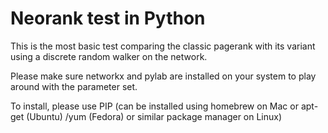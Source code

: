 Neorank test in Python
======================

This is the most basic test comparing the classic 
pagerank with its variant using a discrete random
walker on the network.

Please make sure networkx and pylab are installed 
on your system to play around with the parameter 
set.

To install, please use PIP (can be installed using 
homebrew on Mac or apt-get (Ubuntu) /yum (Fedora) 
or similar package manager on Linux)
